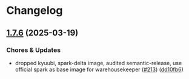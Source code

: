# Changelog

## [1.7.6](https://github.com/miracum/util-images/compare/spark-delta-v1.7.5...spark-delta-v1.7.6) (2025-03-19)


### Chores & Updates

* dropped kyuubi, spark-delta image, audited semantic-release, use official spark as base image for warehousekeeper ([#213](https://github.com/miracum/util-images/issues/213)) ([dd10fb6](https://github.com/miracum/util-images/commit/dd10fb6405f1929aa45e2b09722a08ad792cecfe))
